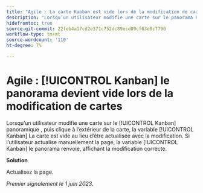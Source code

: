 ```yaml
---
title: "Agile : La carte Kanban est vide lors de la modification de cartes"
description: "Lorsqu’un utilisateur modifie une carte sur le panorama Kanban, puis clique en dehors de la carte, le panorama Kanban devient vide au lieu d’être actualisé lors de la modification. Si l’utilisateur actualise manuellement la page, le panorama Kanban renvoie , indiquant la modification correcte."
hidefromtoc: true
source-git-commit: 22feb4a17cd2e371c752dc89ecd09cf63e8c7790
workflow-type: tm+mt
source-wordcount: '110'
ht-degree: 7%

---
```



# Agile : [!UICONTROL Kanban] le panorama devient vide lors de la modification de cartes

Lorsqu’un utilisateur modifie une carte sur le [!UICONTROL Kanban] panoramique , puis clique à l’extérieur de la carte, la variable [!UICONTROL Kanban] La carte est vide au lieu d’être actualisée avec la modification. Si l’utilisateur actualise manuellement la page, la variable [!UICONTROL Kanban] le panorama renvoie, affichant la modification correcte.

**Solution**

Actualisez la page.

_Premier signalement le 1 juin 2023._

